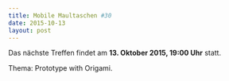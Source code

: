 ```yaml
---
title: Mobile Maultaschen #30
date: 2015-10-13
layout: post
---
```

Das nächste Treffen findet am **13. Oktober 2015, 19:00 Uhr** statt. 

Thema: Prototype with Origami.
